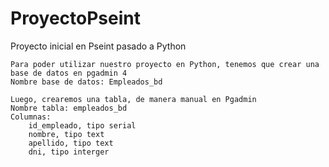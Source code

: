 # ProyectoPseint
Proyecto inicial en Pseint pasado a Python 

	Para poder utilizar nuestro proyecto en Python, tenemos que crear una base de datos en pgadmin 4
	Nombre base de datos: Empleados_bd

	Luego, crearemos una tabla, de manera manual en Pgadmin
	Nombre tabla: empleados_bd
	Columnas:
		id_empleado, tipo serial
		nombre, tipo text
		apellido, tipo text
		dni, tipo interger

